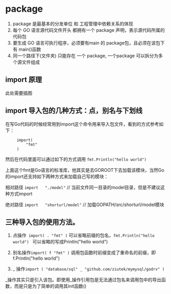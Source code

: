 # package
1. package 是最基本的分发单位 和 工程管理中依赖关系的体现
2. 每个 GO 语言源代码文件开头  都拥有一个 package 声明，表示源代码所属的代码包
3. 要生成 GO 语言可执行程序，必须要有main 的 package包，且必须在该包下 有 main()函数
4. 同一个路径下(文件夹) 只能存在 一个 package, 一个package 可以拆分为多个源文件组成




## import 原理
此处需要插图

## import 导入包的几种方式：点，别名与下划线
在写Go代码的时候经常用到import这个命令用来导入包文件，看到的方式参考如下：
```
     import(
         "fmt"
     )
```
然后在代码里面可以通过如下的方式调用
`fmt.Println("hello world")`

上面这个fmt是Go语言的标准库，他其实是去GOROOT下去加载该模块，当然Go的import还支持如下两种方式来加载自己写的模块：

相对路径     `import   "./model"`  // 当前文件同一目录的model目录，但是不建议这种方式import

绝对路径    `import   "shorturl/model"`  // 加载GOPATH/src/shorturl/model模块

## 三种导入包的使用方法。

1. 点操作` import( . "fmt" )` 
可以省略前缀的包名，`fmt.Println("hello world") ` 可以省略的写成Println("hello world")

2. 别名操作`import( f "fmt" )`   调用包函数时前缀变成了重命名的前缀，即f.Println("hello world")

3.  \_ 操作`import ( "database/sql" _ "github.com/ziutek/mymysql/godrv" ) `

\_操作其实只是引入该包。即使用_操作引用包是无法通过包名来调用包中的导出函数，而是只是为了简单的调用其init函数()

